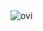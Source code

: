 <img src="https://github-readme-stats.vercel.app/api/top-langs?username=lucasgserra&show_icons=true&locale=en&layout=compact&theme=chartreuse-dark" alt="ovi" />
